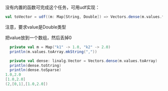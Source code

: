 没有内置的函数可完成这个任务，可用udf实现：
```scala
val toVector = udf((m: Map[String, Double]) => Vectors.dense(m.values.toArray).toSparse)
```

注意，要求value是Double类型



把value放到一个数组，然后丢掉0

```scala
  private val m = Map("k1" -> 1.0, "k2" -> 2.0)
  println(m.values.toArray.mkString(","))

  private val dense: linalg.Vector = Vectors.dense(m.values.toArray)
  println(dense.toString)
  println(dense.toSparse)
1.0,2.0
[1.0,2.0]
(2,[0,1],[1.0,2.0])
```

